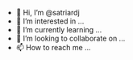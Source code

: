 - 👋 Hi, I’m @satriardj
- 👀 I’m interested in ...
- 🌱 I’m currently learning ...
- 💞️ I’m looking to collaborate on ...
- 📫 How to reach me ...

<!---
satriardj/satriardj is a ✨ special ✨ repository because its `README.md` (this file) appears on your GitHub profile.
You can click the Preview link to take a look at your changes.
--->

